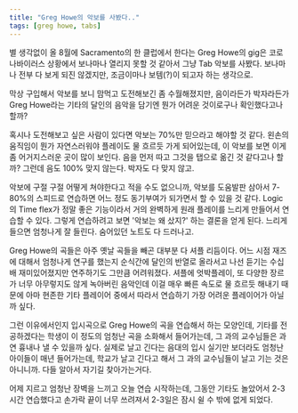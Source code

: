 ```yaml
---
title: "Greg Howe의 악보를 사봤다.."
tags: [greg howe, tabs]
---
```


별 생각없이 올 8월에 Sacramento의 한 클럽에서 한다는 Greg Howe의 gig은 코로나바이러스 상황에서 보나마나 열리지 못할 것 같아서 그냥 Tab 악보를 사봤다. 보나마나 전부 다 보게 되진 않겠지만, 조금이마나 보템(?)이 되고자 하는 생각으로.

막상 구입해서 악보를 보니 맘먹고 도전해보긴 좀 수월해졌지만, 음이라든가 박자라든가 Greg Howe라는 기타의 달인의 음악을 담기엔 뭔가 어려운 것이로구나 확인했다고나 할까?

혹시나 도전해보고 싶은 사람이 있다면 악보는 70%만 믿으라고 해야할 것 같다. 왼손의 움직임이 뭔가 자연스러워야 플레이도 물 흐르듯 가게 되어있는데, 이 악보를 보면 이게 좀 어거지스러운 곳이 많이 보인다. 음을 먼저 따고 그것을 탭으로 옮긴 것 같다고나 할까? 그런데 음도 100% 맞지 않는다. 박자도 다 맞지 않고.

악보에 구절 구절 어떻게 쳐야한다고 적을 수도 없으니까, 악보를 도움발판 삼아서 7-80%의 스피드로 연습하면 어느 정도 동기부여가 되가면서 할 수 있을 것 같다. Logic의 Time flex가 정말 좋은 기능이라서 거의 완벽하게 원래 플레이를 느리게 만들어서 연습할 수 있다. 그렇게 연습하려고 보면 '악보는 왜 샀지?' 하는 결론을 얻게 된다. 느리게 들으면 엄청나게 잘 들린다. 숨어있던 노트도 다 드러나고.

Greg Howe의 곡들은 아주 옛날 곡들을 빼곤 대부분 다 셔플 리듬이다. 어느 시점 재즈에 대해서 엄청나게 연구를 했는지 순식간에 달인의 반열로 올라서고 나선 듣기는 수십배 재미있어졌지만 연주하기도 그만큼 어려워졌다. 셔플에 엇박플레이, 또 다양한 장르가 너무 아무렇지도 않게 녹아버린 음악인데 이걸 매우 빠른 속도로 물 흐르듯 해내기 때문에 아마 현존한 기타 플레이어 중에서 따라서 연습하기 가장 어려운 플레이어가 아닐까 싶다.

그런 이유에서인지 입시곡으로 Greg Howe의 곡을 연습해서 하는 모양인데, 기타를 전공하겠다는 학생이 이 정도의 엄청난 곡을 소화해서 들어가는데, 그 과의 교수님들은 과연 흉내나 낼 수 있을까 싶다. 실제로 날고 긴다는 음대의 입시 실기만 보더라도 엄청난 아이들이 매년 들어가는데, 학교가 날고 긴다고 해서 그 과의 교수님들이 날고 기는 것은 아니니까. 다들 알아서 자기길 찾아가는거다. 

어제 지르고 엄청난 장벽을 느끼고 오늘 연습 시작하는데, 그동안 기타도 놀았어서 2-3시간 연습했다고 손가락 끝이 너무 쓰려져서 2-3일은 잠시 쉴 수 밖에 없게 되었다. 